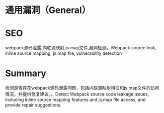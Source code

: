 # 通用漏洞（General）
# SEO
webpack源码泄露,内联源映射,js.map文件,漏洞检测。Webpack source leak, inline source mapping, js.map file, vulnerability detection
# Summary
检测是否存在webpack源码泄露问题，包括内联源映射特征和js.map文件的访问情况，并提供修复建议。。Detect Webpack source code leakage issues, including inline source mapping features and js.map file access, and provide repair suggestions.
